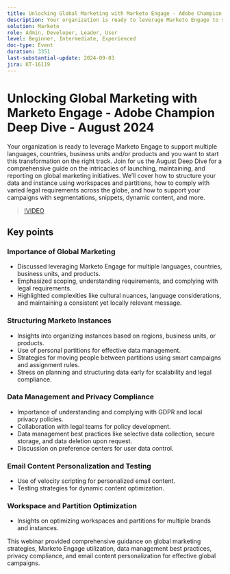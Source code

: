 ```yaml
---
title: Unlocking Global Marketing with Marketo Engage - Adobe Champion Deep Dive - August 2024
description: Your organization is ready to leverage Marketo Engage to support multiple languages, countries, business units and/or products and you want to start this transformation on the right track. Join for us the August Deep Dive for a comprehensive guide on the intricacies of launching, maintaining, and reporting on global marketing initiatives. We’ll cover how to structure your data and instance using workspaces and partitions, how to comply with varied legal requirements across the globe, and how to support your campaigns with segmentations, snippets, dynamic content, and more.
solution: Marketo
role: Admin, Developer, Leader, User
level: Beginner, Intermediate, Experienced
doc-type: Event
duration: 3351
last-substantial-update: 2024-09-03
jira: KT-16119
---
```


# Unlocking Global Marketing with Marketo Engage - Adobe Champion Deep Dive - August 2024

Your organization is ready to leverage Marketo Engage to support multiple languages, countries, business units and/or products and you want to start this transformation on the right track. Join for us the August Deep Dive for a comprehensive guide on the intricacies of launching, maintaining, and reporting on global marketing initiatives. We’ll cover how to structure your data and instance using workspaces and partitions, how to comply with varied legal requirements across the globe, and how to support your campaigns with segmentations, snippets, dynamic content, and more.

>[!VIDEO](https://video.tv.adobe.com/v/3433245/?learn=on)

## Key points

### Importance of Global Marketing

* Discussed leveraging Marketo Engage for multiple languages, countries, business units, and products.
* Emphasized scoping, understanding requirements, and complying with legal requirements.
* Highlighted complexities like cultural nuances, language considerations, and maintaining a consistent yet locally relevant message.

### Structuring Marketo Instances

* Insights into organizing instances based on regions, business units, or products.
* Use of personal partitions for effective data management.
* Strategies for moving people between partitions using smart campaigns and assignment rules.
* Stress on planning and structuring data early for scalability and legal compliance.

### Data Management and Privacy Compliance

* Importance of understanding and complying with GDPR and local privacy policies.
* Collaboration with legal teams for policy development.
* Data management best practices like selective data collection, secure storage, and data deletion upon request.
* Discussion on preference centers for user data control.

### Email Content Personalization and Testing

* Use of velocity scripting for personalized email content.
* Testing strategies for dynamic content optimization.

### Workspace and Partition Optimization

* Insights on optimizing workspaces and partitions for multiple brands and instances.

This webinar provided comprehensive guidance on global marketing strategies, Marketo Engage utilization, data management best practices, privacy compliance, and email content personalization for effective global campaigns.